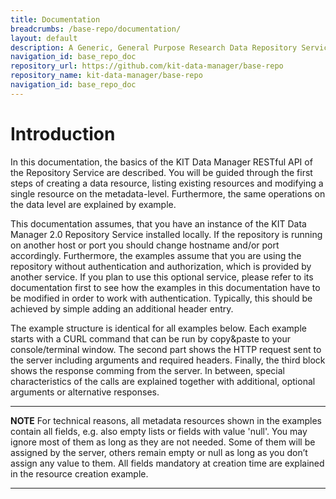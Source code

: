 ```yaml
---
title: Documentation
breadcrumbs: /base-repo/documentation/
layout: default
description: A Generic, General Purpose Research Data Repository Service.
navigation_id: base_repo_doc
repository_url: https://github.com/kit-data-manager/base-repo
repository_name: kit-data-manager/base-repo
navigation_id: base_repo_doc
---
```


# Introduction

In this documentation, the basics of the KIT Data Manager RESTful API of the Repository Service are described. You will be guided through the first steps of creating a data resource, listing existing resources and modifying a single resource on the metadata-level. Furthermore, the same operations on the data level are explained by example.

This documentation assumes, that you have an instance of the KIT Data Manager 2.0 Repository Service installed locally. If the repository is running on another host or port you should change hostname and/or port accordingly. Furthermore, the examples assume that you are using the repository without authentication and authorization, which is provided by another service. If you plan to use this optional service, please refer to its documentation first to see how the examples in this documentation have to be modified in order to work with authentication. Typically, this should be achieved by simple adding an additional header entry.

The example structure is identical for all examples below. Each example starts with a CURL command that can be run by copy&paste to your console/terminal window. The second part shows the HTTP request sent to the server including arguments and required headers. Finally, the third block shows the response comming from the server. In between, special characteristics of the calls are explained together with additional, optional arguments or alternative responses.

---
**NOTE**
For technical reasons, all metadata resources shown in the examples contain all fields, e.g. also empty lists or fields with value 'null'. You may ignore most of them as long as they are not needed. Some of them will be assigned by the server, others remain empty or null as long as you don’t assign any value to them. All fields mandatory at creation time are explained in the resource creation example.

---

 
